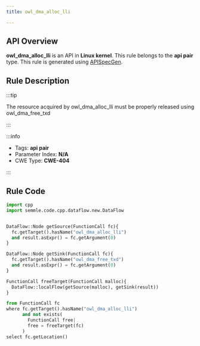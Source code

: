 ```yaml
---
title: owl_dma_alloc_lli

---
```



## API Overview
**owl_dma_alloc_lli** is an API in **Linux kernel**. This rule belongs to the **api pair** type. This rule is generated using [APISpecGen](../../tools/APISpecGen).
## Rule Description

:::tip

The resource acquired by owl_dma_alloc_lli must be properly released using owl_dma_free_txd

:::

:::info

- Tags: **api pair**
- Parameter Index: **N/A**
- CWE Type: **CWE-404**

:::

## Rule Code
```python
import cpp
import semmle.code.cpp.dataflow.new.DataFlow


DataFlow::Node getSource(FunctionCall fc){
  fc.getTarget().hasName("owl_dma_alloc_lli")
  and result.asExpr() = fc.getArgument(0)
}

DataFlow::Node getSink(FunctionCall fc){
  fc.getTarget().hasName("owl_dma_free_txd")
  and result.asExpr() = fc.getArgument(0)
}

FunctionCall freeTarget(FunctionCall malloc){
  DataFlow::localFlow(getSource(malloc), getSink(result))
}

from FunctionCall fc
where fc.getTarget().hasName("owl_dma_alloc_lli")
      and not exists(
        FunctionCall free| 
        free = freeTarget(fc)
      )
select fc.getLocation()

    
```